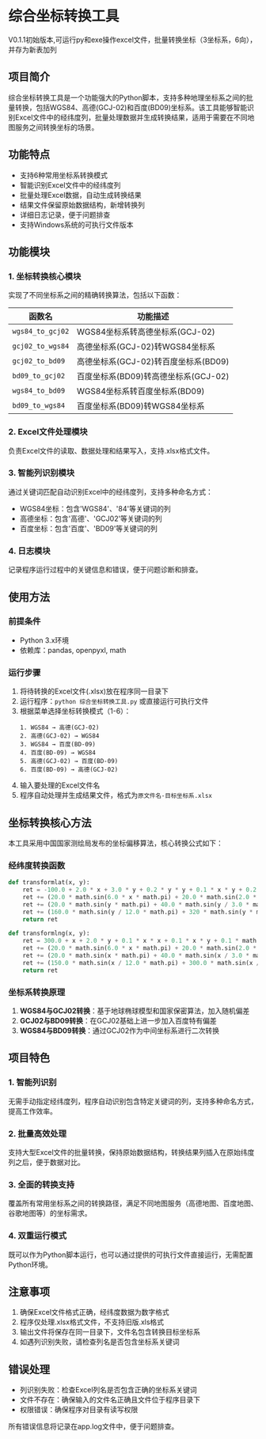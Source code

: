 # 综合坐标转换工具
V0.1.1初始版本,可运行py和exe操作excel文件，批量转换坐标（3坐标系，6向），并存为新表加列
## 项目简介
综合坐标转换工具是一个功能强大的Python脚本，支持多种地理坐标系之间的批量转换，包括WGS84、高德(GCJ-02)和百度(BD09)坐标系。该工具能够智能识别Excel文件中的经纬度列，批量处理数据并生成转换结果，适用于需要在不同地图服务之间转换坐标的场景。

## 功能特点
- 支持6种常用坐标系转换模式
- 智能识别Excel文件中的经纬度列
- 批量处理Excel数据，自动生成转换结果
- 结果文件保留原始数据结构，新增转换列
- 详细日志记录，便于问题排查
- 支持Windows系统的可执行文件版本

## 功能模块

### 1. 坐标转换核心模块
实现了不同坐标系之间的精确转换算法，包括以下函数：

| 函数名 | 功能描述 |
|--------|----------|
| `wgs84_to_gcj02` | WGS84坐标系转高德坐标系(GCJ-02) |
| `gcj02_to_wgs84` | 高德坐标系(GCJ-02)转WGS84坐标系 |
| `gcj02_to_bd09` | 高德坐标系(GCJ-02)转百度坐标系(BD09) |
| `bd09_to_gcj02` | 百度坐标系(BD09)转高德坐标系(GCJ-02) |
| `wgs84_to_bd09` | WGS84坐标系转百度坐标系(BD09) |
| `bd09_to_wgs84` | 百度坐标系(BD09)转WGS84坐标系 |

### 2. Excel文件处理模块
负责Excel文件的读取、数据处理和结果写入，支持.xlsx格式文件。

### 3. 智能列识别模块
通过关键词匹配自动识别Excel中的经纬度列，支持多种命名方式：
- WGS84坐标：包含'WGS84'、'84'等关键词的列
- 高德坐标：包含'高德'、'GCJ02'等关键词的列
- 百度坐标：包含'百度'、'BD09'等关键词的列

### 4. 日志模块
记录程序运行过程中的关键信息和错误，便于问题诊断和排查。

## 使用方法

### 前提条件
- Python 3.x环境
- 依赖库：pandas, openpyxl, math

### 运行步骤
1. 将待转换的Excel文件(.xlsx)放在程序同一目录下
2. 运行程序：`python 综合坐标转换工具.py` 或直接运行可执行文件
3. 根据菜单选择坐标转换模式（1-6）：
   ```
   1. WGS84 → 高德(GCJ-02)
   2. 高德(GCJ-02) → WGS84
   3. WGS84 → 百度(BD-09)
   4. 百度(BD-09) → WGS84
   5. 高德(GCJ-02) → 百度(BD-09)
   6. 百度(BD-09) → 高德(GCJ-02)
   ```
4. 输入要处理的Excel文件名
5. 程序自动处理并生成结果文件，格式为`原文件名-目标坐标系.xlsx`

## 坐标转换核心方法
本工具采用中国国家测绘局发布的坐标偏移算法，核心转换公式如下：

### 经纬度转换函数
```python
def transformlat(x, y):
    ret = -100.0 + 2.0 * x + 3.0 * y + 0.2 * y * y + 0.1 * x * y + 0.2 * math.sqrt(abs(x))
    ret += (20.0 * math.sin(6.0 * x * math.pi) + 20.0 * math.sin(2.0 * x * math.pi)) * 2.0 / 3.0
    ret += (20.0 * math.sin(y * math.pi) + 40.0 * math.sin(y / 3.0 * math.pi)) * 2.0 / 3.0
    ret += (160.0 * math.sin(y / 12.0 * math.pi) + 320 * math.sin(y * math.pi / 30.0)) * 2.0 / 3.0
    return ret

def transformlng(x, y):
    ret = 300.0 + x + 2.0 * y + 0.1 * x * x + 0.1 * x * y + 0.1 * math.sqrt(abs(x))
    ret += (20.0 * math.sin(6.0 * x * math.pi) + 20.0 * math.sin(2.0 * x * math.pi)) * 2.0 / 3.0
    ret += (20.0 * math.sin(x * math.pi) + 40.0 * math.sin(x / 3.0 * math.pi)) * 2.0 / 3.0
    ret += (150.0 * math.sin(x / 12.0 * math.pi) + 300.0 * math.sin(x / 30.0 * math.pi)) * 2.0 / 3.0
    return ret
```

### 坐标系转换原理
1. **WGS84与GCJ02转换**：基于地球椭球模型和国家保密算法，加入随机偏差
2. **GCJ02与BD09转换**：在GCJ02基础上进一步加入百度特有偏差
3. **WGS84与BD09转换**：通过GCJ02作为中间坐标系进行二次转换

## 项目特色

### 1. 智能列识别
无需手动指定经纬度列，程序自动识别包含特定关键词的列，支持多种命名方式，提高工作效率。

### 2. 批量高效处理
支持大型Excel文件的批量转换，保持原始数据结构，转换结果列插入在原始纬度列之后，便于数据对比。

### 3. 全面的转换支持
覆盖所有常用坐标系之间的转换路径，满足不同地图服务（高德地图、百度地图、谷歌地图等）的坐标需求。

### 4. 双重运行模式
既可以作为Python脚本运行，也可以通过提供的可执行文件直接运行，无需配置Python环境。

## 注意事项
1. 确保Excel文件格式正确，经纬度数据为数字格式
2. 程序仅处理.xlsx格式文件，不支持旧版.xls格式
3. 输出文件将保存在同一目录下，文件名包含转换目标坐标系
4. 如遇列识别失败，请检查列名是否包含坐标系关键词

## 错误处理
- 列识别失败：检查Excel列名是否包含正确的坐标系关键词
- 文件不存在：确保输入的文件名正确且文件位于程序目录下
- 权限错误：确保程序对目录有读写权限

所有错误信息将记录在app.log文件中，便于问题排查。